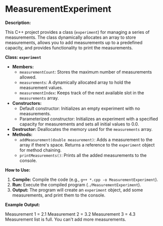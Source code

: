 # MeasurementExperiment

**Description:**

This C++ project provides a class (`experiment`) for managing a series of measurements. The class dynamically allocates an array to store measurements, allows you to add measurements up to a predefined capacity, and provides functionality to print the measurements.

**Class: `experiment`**

- **Members:**
    - `measurementCount`: Stores the maximum number of measurements allowed.
    - `measurements`: A dynamically allocated array to hold the measurement values.
    - `measurementIndex`: Keeps track of the next available slot in the `measurements` array.
- **Constructors:**
    - Default constructor: Initializes an empty experiment with no measurements.
    - Parameterized constructor: Initializes an experiment with a specified capacity for measurements and sets all initial values to 0.0.
- **Destructor:** Deallocates the memory used for the `measurements` array.
- **Methods:**
    - `addMeasurement(double measurement)`: Adds a measurement to the array if there's space. Returns a reference to the `experiment` object for method chaining.
    - `printMeasurements()`: Prints all the added measurements to the console.

**How to Use:**

1. **Compile:** Compile the code (e.g., `g++ *.cpp -o MeasurementExperiment`).
2. **Run:** Execute the compiled program (`./MeasurementExperiment`).
3. **Output:** The program will create an `experiment` object, add some measurements, and print them to the console. 

**Example Output:**

Measurement 1 = 2.1
Measurement 2 = 3.2
Measurement 3 = 4.3
Measurement list is full. You can't add more measurements.